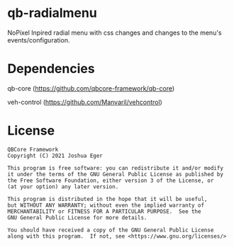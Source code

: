 # qb-radialmenu
NoPixel Inpired radial menu with css changes and changes to the menu's events/configuration.

# Dependencies
qb-core (https://github.com/qbcore-framework/qb-core)

veh-control (https://github.com/Manvaril/vehcontrol)

# License

    QBCore Framework
    Copyright (C) 2021 Joshua Eger

    This program is free software: you can redistribute it and/or modify
    it under the terms of the GNU General Public License as published by
    the Free Software Foundation, either version 3 of the License, or
    (at your option) any later version.

    This program is distributed in the hope that it will be useful,
    but WITHOUT ANY WARRANTY; without even the implied warranty of
    MERCHANTABILITY or FITNESS FOR A PARTICULAR PURPOSE.  See the
    GNU General Public License for more details.

    You should have received a copy of the GNU General Public License
    along with this program.  If not, see <https://www.gnu.org/licenses/>
